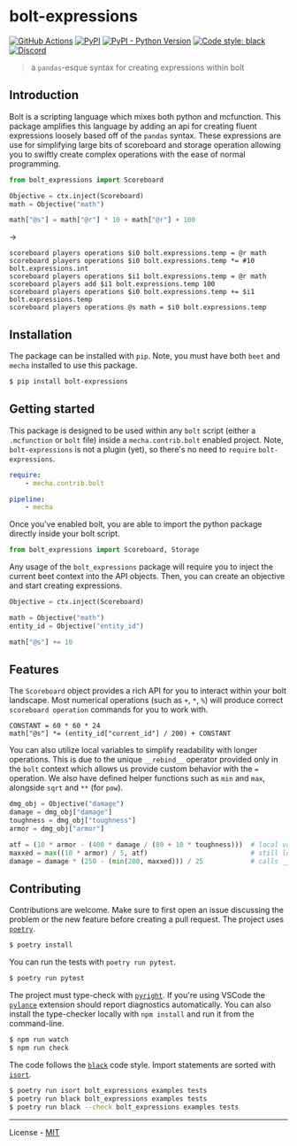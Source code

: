 # bolt-expressions

[![GitHub Actions](https://github.com/rx-modules/bolt-expressions/workflows/CI/badge.svg)](https://github.com/rx-modules/bolt-expressions/actions)
[![PyPI](https://img.shields.io/pypi/v/FIXME.svg)](https://pypi.org/project/bolt-expressions/)
[![PyPI - Python Version](https://img.shields.io/pypi/pyversions/FIXME.svg)](https://pypi.org/project/bolt-expressions/)
[![Code style: black](https://img.shields.io/badge/code%20style-black-000000.svg)](https://github.com/ambv/black)
[![Discord](https://img.shields.io/discord/900530660677156924?color=7289DA&label=discord&logo=discord&logoColor=fff)](https://discord.gg/98MdSGMm8j)

> a `pandas`-esque syntax for creating expressions within bolt

## Introduction

Bolt is a scripting language which mixes both python and mcfunction. This package amplifies this language by adding an api for creating fluent expressions loosely based off of the `pandas` syntax. These expressions are use for simplifying large bits of scoreboard and storage operation allowing you to swiftly create complex operations with the ease of normal programming.

```py
from bolt_expressions import Scoreboard

Objective = ctx.inject(Scoreboard)
math = Objective("math")

math["@s"] = math["@r"] * 10 + math["@r"] + 100
```
->
```mcfunction
scoreboard players operations $i0 bolt.expressions.temp = @r math
scoreboard players operations $i0 bolt.expressions.temp *= #10 bolt.expressions.int
scoreboard players operations $i1 bolt.expressions.temp = @r math
scoreboard players add $i1 bolt.expressions.temp 100
scoreboard players operations $i0 bolt.expressions.temp += $i1 bolt.expressions.temp
scoreboard players operations @s math = $i0 bolt.expressions.temp
```

## Installation

The package can be installed with `pip`. Note, you must have both `beet` and `mecha` installed to use this package.

```bash
$ pip install bolt-expressions
```

## Getting started

This package is designed to be used within any `bolt` script (either a `.mcfunction` or `bolt` file) inside a `mecha.contrib.bolt` enabled project. Note, `bolt-expressions` is not a plugin (yet), so there's no need to `require` `bolt-expressions`.

```yaml
require:
    - mecha.contrib.bolt

pipeline:
    - mecha
```

Once you've enabled bolt, you are able to import the python package directly inside your bolt script.

```py
from bolt_expressions import Scoreboard, Storage
```

Any usage of the `bolt_expressions` package will require you to inject the current beet context into the API objects. Then, you can create an objective and start creating expressions.

```py
Objective = ctx.inject(Scoreboard)

math = Objective("math")
entity_id = Objective("entity_id")

math["@s"] += 10
```

## Features

The `Scoreboard` object provides a rich API for you to interact within your bolt landscape. Most numerical operations (such as `+`, `*`, `%`) will produce correct `scoreboard operation` commands for you to work with.

```
CONSTANT = 60 * 60 * 24
math["@s"] *= (entity_id["current_id"] / 200) + CONSTANT
```

You can also utilize local variables to simplify readability with longer operations. This is due to the unique `__rebind__` operator provided only in the `bolt` context which allows us provide custom behavior with the `=` operation. We also have defined helper functions such as `min` and `max`, alongside `sqrt` and `**` (for `pow`).

```py
dmg_obj = Objective("damage")
damage = dmg_obj["damage"]
toughness = dmg_obj["toughness"]
armor = dmg_obj["armor"]

atf = (10 * armor - (400 * damage / (80 + 10 * toughness)))  # local variable
maxxed = max((10 * armor) / 5, atf)                          # still local variable
damage = damage * (250 - (min(200, maxxed))) / 25            # calls __rebind__!
```

## Contributing

Contributions are welcome. Make sure to first open an issue discussing the problem or the new feature before creating a pull request. The project uses [`poetry`](https://python-poetry.org).

```bash
$ poetry install
```

You can run the tests with `poetry run pytest`.

```bash
$ poetry run pytest
```

The project must type-check with [`pyright`](https://github.com/microsoft/pyright). If you're using VSCode the [`pylance`](https://marketplace.visualstudio.com/items?itemName=ms-python.vscode-pylance) extension should report diagnostics automatically. You can also install the type-checker locally with `npm install` and run it from the command-line.

```bash
$ npm run watch
$ npm run check
```

The code follows the [`black`](https://github.com/psf/black) code style. Import statements are sorted with [`isort`](https://pycqa.github.io/isort/).

```bash
$ poetry run isort bolt_expressions examples tests
$ poetry run black bolt_expressions examples tests
$ poetry run black --check bolt_expressions examples tests
```

---

License - [MIT](https://github.com/rx-modules/bolt-expressions/blob/main/LICENSE)
